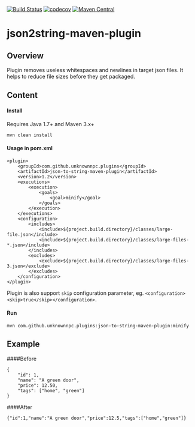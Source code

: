[![Build Status](https://travis-ci.org/UnknownNPC/json-to-string-maven-plugin.svg?branch=master)](https://travis-ci.org/UnknownNPC/json-to-string-maven-plugin)
[![codecov](https://codecov.io/gh/UnknownNPC/json-to-string-maven-plugin/branch/master/graph/badge.svg)](https://codecov.io/gh/UnknownNPC/json-to-string-maven-plugin)
[![Maven Central](https://maven-badges.herokuapp.com/maven-central/com.github.unknownnpc.plugins/json-to-string-maven-plugin/badge.svg)](https://maven-badges.herokuapp.com/maven-central/com.github.unknownnpc.plugins/json-to-string-maven-plugin)

json2string-maven-plugin
=====================

## Overview
Plugin removes useless whitespaces and newlines in target json files. 
It helps to reduce file sizes before they get packaged.

## Content
 
#### Install  
Requires Java 1.7+ and Maven 3.x+
```
mvn clean install
```

#### Usage in pom.xml
```
<plugin>
	<groupId>com.github.unknownnpc.plugins</groupId>
	<artifactId>json-to-string-maven-plugin</artifactId>
	<version>1.2</version>
	<executions>
		<execution>
			<goals>
				<goal>minify</goal>
			</goals>
		</execution>
	</executions>
	<configuration>
		<includes>
			<include>${project.build.directory}/classes/large-file.json</include>
			<include>${project.build.directory}/classes/large-files-*.json</include>
		</includes>
		<excludes>
			<exclude>${project.build.directory}/classes/large-files-3.json</exclude>
		</excludes>
	</configuration>
</plugin>
```

Plugin is also support `skip` configuration parameter, eg. `<configuration><skip>true</skip></configuration>`. 

#### Run
```
mvn com.github.unknownnpc.plugins:json-to-string-maven-plugin:minify
```
## Example

####Before
```
{
    "id": 1,
    "name": "A green door",
    "price": 12.50,
    "tags": ["home", "green"]
}
```
####After
```
{"id":1,"name":"A green door","price":12.5,"tags":["home","green"]}
```
